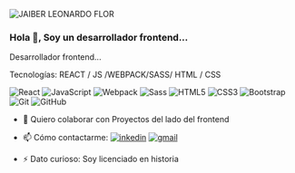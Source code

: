
![JAIBER LEONARDO FLOR](https://user-images.githubusercontent.com/45525257/122229776-a71f9c80-ce7e-11eb-8d5e-3291f9cd83a9.png)
### Hola 👋, Soy un desarrollador frontend...



Desarrollador frontend...

Tecnologías: REACT / JS /WEBPACK/SASS/ HTML / CSS

![React](https://img.shields.io/badge/-React-45b8d8?style=flat-square&logo=react&logoColor=white)
![JavaScript](https://img.shields.io/badge/-JavaScript-black?style=flat-square&logo=javascript)
![Webpack](https://img.shields.io/badge/-Webpack-8DD6F9?style=flat-square&logo=webpack&logoColor=white)
![Sass](https://img.shields.io/badge/-Sass-CC6699?style=flat-square&logo=sass&logoColor=white)
![HTML5](https://img.shields.io/badge/-HTML5-E34F26?style=flat-square&logo=html5&logoColor=white)
![CSS3](https://img.shields.io/badge/-CSS3-1572B6?style=flat-square&logo=css3)
![Bootstrap](https://img.shields.io/badge/-Bootstrap-563D7C?style=flat-square&logo=bootstrap)
![Git](https://img.shields.io/badge/-Git-black?style=flat-square&logo=git)
![GitHub](https://img.shields.io/badge/-GitHub-181717?style=flat-square&logo=github)



- 👯 Quiero colaborar con Proyectos del lado del frontend 
- 📫 Cómo contactarme: [![inkedin](https://user-images.githubusercontent.com/45525257/122236011-c53bcb80-ce83-11eb-9ef1-415408e95668.png)](https://www.linkedin.com/in/jaiberflor/) 
[![gmail](https://user-images.githubusercontent.com/45525257/122237660-1d270200-ce85-11eb-92af-06191d05c4b9.png)](jaiver.navia@gmail.com)

- ⚡ Dato curioso: Soy licenciado en historia 






